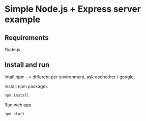 # Simple Node.js + Express server example

## Requirements
Node.js


## Install and run

Intall npm --> different per environment, ask eachother / google.

Install npm packages
```bash
npm install
```

Run web app
```bash
npm start
```
